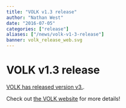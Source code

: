 ```yaml
---
title: "VOLK v1.3 release"
author: "Nathan West"
date: "2016-07-05"
categories: ["release"]
aliases: ["/news/volk-v1-3-release"]
banner: volk_release_web.svg
---
```


# VOLK v1.3 release

[VOLK has released version v3.](http://libvolk.org/release-v123.html).

Check out [the VOLK website](http://libvolk.org/) for more details!
